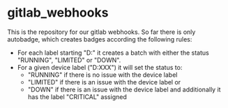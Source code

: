 # gitlab_webhooks

This is the repository for our gitlab webhooks. So far there is only autobadge, which creates badges according the following rules:

- For each label starting "D:" it creates a batch with either the status "RUNNING", "LIMITED" or "DOWN".
- For a given device label ("D:XXX") it will set the status to:
    - "RUNNING" if there is no issue with the device label
    - "LIMITED" if there is an issue with the device label or
    - "DOWN" if there is an issue with the device label and additionally it has the label "CRITICAL" assigned


